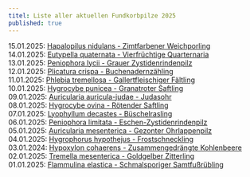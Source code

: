 ```yaml
---
titel: Liste aller aktuellen Fundkorbpilze 2025
published: true
---
```

15.01.2025: [Hapalopilus nidulans - Zimtfarbener Weichporling](/pilze/hapalopilus-nidulans-zimtfarbener-weichporling)  
14.01.2025: [Eutypella quaternata - Vierfrüchtige Quarternaria](/pilze/eutypella-quaternata-vierfrüchtige-quaternaria)\
13.01.2025: [Peniophora lycii - Grauer Zystidenrindenpilz](/pilze/peniophora-lycii-grauer-zystidenrindenpilz)\
12.01.2025: [Plicatura crispa - Buchenadernzähling](/pilze/plicatura-crispa-buchen-adernzähling)\
11.01.2025: [Phlebia tremellosa - Gallertfleischiger Fältling](/pilze/phlebia-tremellosa-gallertfleischiger-fältling)\
10.01.2025: [Hygrocybe punicea - Granatroter Saftling](/pilze/hygrocybe-punicea-granatroter-saftling)\
09.01.2025: [Auricularia auricula-judae - Judasohr](/pilze/auricularia-auricula-judae-judasohr)\
0﻿8.01.2025: [Hygrocybe ovina - Rötender Saftling](/pilze/hygrocybe-ovina-rötender-saftling)\
07.01.2025: [Lyophyllum decastes - Büschelrasling](/pilze/lyophyllum-decastes-büschelrasling)\
06.01.2025: [Peniophora limitata - Eschen-Zystidenrindenpilz](/pilze/peniophora-limitata-eschen-zystidenrindenpilz)\
05.01.2025: [Auricularia mesenterica - Gezonter Ohrlappenpilz](/pilze/auricularia-mesenterica-gezonter-ohrlappenpilz)\
04.01.2025: [Hygrophorus hypothejus - Frostschneckling](/pilze/hygrophorus-hypothejus-frostschneckling)\
03.01.2024: [Hypoxylon cohaerens - Zusammengedrängte Kohlenbeere](/pilze/hypoxylon-cohaerens-zusammengedrängte-kohlenbeere)\
02.01.2025: [Tremella mesenterica - Goldgelber Zitterling](/pilze/tremella-mesenterica-goldgelber-zitterling)\
01.01.2025: [Flammulina elastica - Schmalsporiger Samtfußrübling](/pilze/flammulina-elastica-schmalsporiger-samtfußrübling)